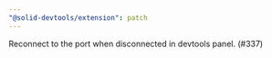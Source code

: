 ```yaml
---
"@solid-devtools/extension": patch
---
```


Reconnect to the port when disconnected in devtools panel. (#337)

